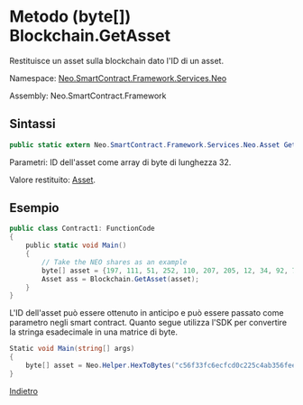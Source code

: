 # Metodo (byte[]) Blockchain.GetAsset 

Restituisce un asset sulla blockchain dato l'ID di un asset.

Namespace: [Neo.SmartContract.Framework.Services.Neo](../../neo.md)

Assembly: Neo.SmartContract.Framework

## Sintassi

```c#
public static extern Neo.SmartContract.Framework.Services.Neo.Asset GetAsset (byte[] asset_id)
```

Parametri: ID dell'asset come array di byte di lunghezza 32.

Valore restituito: [Asset](../Asset.md).

## Esempio

```c#
public class Contract1: FunctionCode
{
    public static void Main()
    {
        // Take the NEO shares as an example
        byte[] asset = {197, 111, 51, 252, 110, 207, 205, 12, 34, 92, 74, 179, 86, 254, 229, 147, 144, 175, 133, 96, 190, 147, 15, 174, 190, 116, 166, 218, 255, 124, 155};
        Asset ass = Blockchain.GetAsset(asset);
    }
}
```

L'ID dell'asset può essere ottenuto in anticipo e può essere passato come parametro negli smart contract. Quanto segue utilizza l'SDK per convertire la stringa esadecimale in una matrice di byte.

```c#
Static void Main(string[] args)
{
    byte[] asset = Neo.Helper.HexToBytes("c56f33fc6ecfcd0c225c4ab356fee59390af8560be0e930faebe74a6daff7c9b");
}
```



[Indietro](../Blockchain.md)
